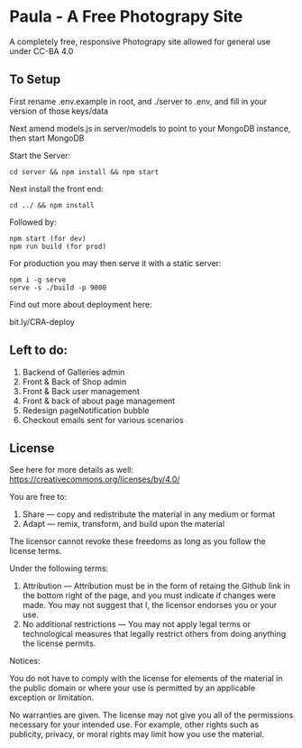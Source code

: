 # Paula - A Free Photograpy Site

A completely free, responsive Photograpy site allowed for general use under CC-BA 4.0




To Setup
--

First rename .env.example in root, and ./server to .env, and fill in your version of those keys/data

Next amend models.js in server/models to point to your MongoDB instance, then start MongoDB

Start the Server: 

    cd server && npm install && npm start

Next install the front end: 

    cd ../ && npm install 

Followed by: 

    npm start (for dev)
    npm run build (for prod)

For production you may then serve it with a static server:

    npm i -g serve
    serve -s ./build -p 9000

Find out more about deployment here:

  bit.ly/CRA-deploy


Left to do: 
-------------

1. Backend of Galleries admin
2. Front & Back of Shop admin
3. Front & Back user management
4. Front & back of about page management
4. Redesign pageNotification bubble 
5. Checkout emails sent for various scenarios


License
-- 
See here for more details as well: https://creativecommons.org/licenses/by/4.0/

You are free to:

1. Share — copy and redistribute the material in any medium or format
2. Adapt — remix, transform, and build upon the material

The licensor cannot revoke these freedoms as long as you follow the license terms.

Under the following terms:

1. Attribution — Attribution must be in the form of retaing the Github link in the bottom right of the page, and you must indicate if changes were made. You may not suggest that I, the licensor endorses you or your use.
2. No additional restrictions — You may not apply legal terms or technological measures that legally restrict others from doing anything the license permits.

Notices:

You do not have to comply with the license for elements of the material in the public domain or where your use is permitted by an applicable exception or limitation.

No warranties are given. The license may not give you all of the permissions necessary for your intended use. For example, other rights such as publicity, privacy, or moral rights may limit how you use the material.
